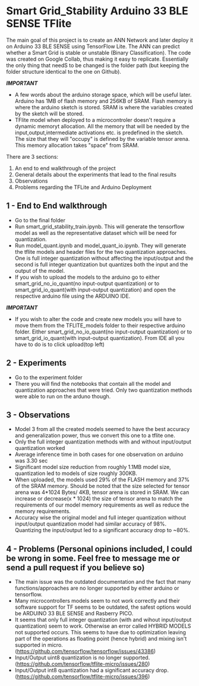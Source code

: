 # Smart Grid_Stability Arduino 33 BLE SENSE TFlite

The main goal of this project is to create an ANN Network and later deploy it on Arduino 33 BLE SENSE using TensorFlow Lite. The ANN can predict whether a Smart Grid is stable or unstable (Binary Classification). The code was created on Google Collab, thus making it easy to replicate. Essentially the only thing that needS to be changed is the folder path (but keeping the folder structure identical to the one on Github).

***IMPORTANT***
- A few words about the arduino storage space, which will be useful later. Arduino has 1MB of flash memory and 256KB of SRAM. Flash memory is where the arduino sketch is stored. SRAM is where the variables created by the sketch will be stored.
- TFlite model when deployed to a microcontroler doesn't require a dynamic memoryt allocation. All the memory that will be needed by the input,output,intermediate activations etc. is predefined in the sketch. The size that they will "occupy" is defined by the variable tensor arena. This memory allocation takes "space" from SRAM.

There are 3 sections:

1. An end to end walkthrough of the project
2. General details about the experiments that lead to the final results
3. Observations
4. Problems regarding the TFLite and Arduino Deployment

## 1 - End to End walkthrough

- Go to the final folder
- Run smart_grid_stability_train.ipynb. This will generate the tensorflow model as well as the representative dataset which will be need for quantization.
- Run model_quant.ipynb and model_quant_io.ipynb. They will generate the tflite models and header files for the two quantization approaches. One is full integer quantization without affecting the input/output and the second is full integer quantization but quantizes both the input and the output of the model.
- If you wish to upload the models to the arduino go to either smart_grid_no_io_quant(no input-output quantization) or to smart_grid_io_quant(with input-output quantization) and open the respective arduino file using the ARDUINO IDE. 

***IMPORTANT***
- If you wish to alter the code and create new models you will have to move them from the TFLITE_models folder to their respective arduino folder. Either smart_grid_no_io_quant(no input-output quantization) or to smart_grid_io_quant(with input-output quantization). From IDE all you have to do is to click upload(top left)


## 2 - Experiments

- Go to the experiment folder
- There you will find the notebooks that contain all the model and quantization approaches that were tried. Only two quantization methods were able to run on the arduno though.

## 3 - Observations
- Model 3 from all the created models seemed to have the best accuracy and generalization power, thus we convert this one to a tflite one.
- Only the full integer quantization methods with and without input/output quantization worked
- Average inference time in both cases for one observation on arduino was 3.30 sec
- Significant model size reduction from roughly 1.1MB model size, quantization led to models of size roughly 300KB.
- When uploaded, the models used 29% of the FLASH memory and 37% of the SRAM memory. Should be noted that the size selected for tensor arena was 4*1024 Bytes/ 4KB, tensor arena is stored in SRAM. We can increase or decrease(x * 1024) the size of tensor arena to match the requirements of our model memory requirements as well as reduce the memory requirements.
- Accuracy wise the original model and full integer quantization without input/output quantization model had similar accuracy of 98%. Quantizing the input/output led to a significant accuracy drop to ~80%.

## 4 - Problems (Personal opinions included, I could be wrong in some. Feel free to message me or send a pull request if you believe so)

- The main issue was the outdated documentation and the fact that many functions/approaches are no longer supported by either arduino or tensorflow.
- Many microcontrollers models seem to not work correctly and their software support for TF seems to be outdated, the safest options would be ARDUINO 33 BLE SENSE and Rasberry PICO.
- It seems that only full integer quantization (with and wihout input/output quantization) seem to work. Otherwise an error called HYBRID MODELS not supported occurs. This seems to have due to optimization leaving part of the operations as floating point (hence hybrid) and mixing isn't supported in micro.
(https://github.com/tensorflow/tensorflow/issues/43386)
- Input/Output uint8 quantization is no longer supported.
(https://github.com/tensorflow/tflite-micro/issues/280)
- Input/Output int8 quantization had a significant accuracy drop.
(https://github.com/tensorflow/tflite-micro/issues/396)
